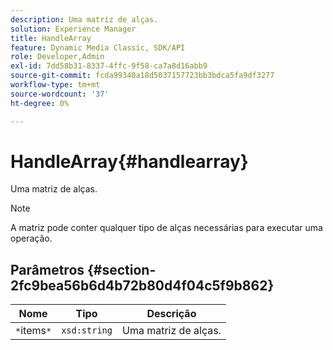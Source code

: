 ```yaml
---
description: Uma matriz de alças.
solution: Experience Manager
title: HandleArray
feature: Dynamic Media Classic, SDK/API
role: Developer,Admin
exl-id: 7dd58b31-8337-4ffc-9f58-ca7a8d16abb9
source-git-commit: fcda99340a18d5037157723bb3bdca5fa9df3277
workflow-type: tm+mt
source-wordcount: '37'
ht-degree: 0%

---
```


# HandleArray{#handlearray}

Uma matriz de alças.

>[!NOTE]
>
>A matriz pode conter qualquer tipo de alças necessárias para executar uma operação.

## Parâmetros {#section-2fc9bea56b6d4b72b80d4f04c5f9b862}

| Nome | Tipo | Descrição |
|---|---|---|
| `*`items`*` | `xsd:string` | Uma matriz de alças. |
